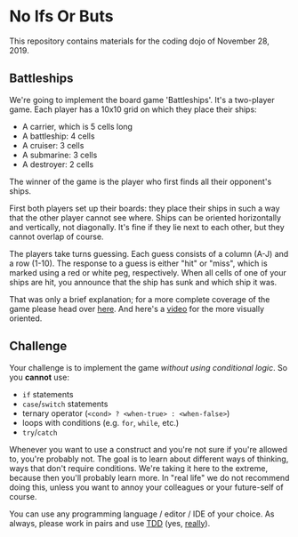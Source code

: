 No Ifs Or Buts
==============

This repository contains materials for the coding dojo of November 28, 2019.

Battleships
-----------

We're going to implement the board game 'Battleships'. It's a two-player game.
Each player has a 10x10 grid on which they place their ships:

- A carrier, which is 5 cells long
- A battleship: 4 cells
- A cruiser: 3 cells
- A submarine: 3 cells
- A destroyer: 2 cells

The winner of the game is the player who first finds all their opponent's ships.

First both players set up their boards: they place their ships in such a way
that the other player cannot see where. Ships can be oriented horizontally and
vertically, not diagonally. It's fine if they lie next to each other, but they
cannot overlap of course.

The players take turns guessing. Each guess consists of a column (A-J) and a row
(1-10). The response to a guess is either "hit" or "miss", which is marked using
a red or white peg, respectively. When all cells of one of your ships are hit,
you announce that the ship has sunk and which ship it was.

That was only a brief explanation; for a more complete coverage of the game
please head over [here][game_rules]. And here's a [video][game_video] for the
more visually oriented.

Challenge
---------

Your challenge is to implement the game *without using conditional logic*. So
you **cannot** use:

- `if` statements
- `case`/`switch` statements
- ternary operator (`<cond> ? <when-true> : <when-false>`)
- loops with conditions (e.g. `for`, `while`, etc.)
- `try`/`catch`

Whenever you want to use a construct and you're not sure if you're allowed to,
you're probably not. The goal is to learn about different ways of thinking, ways
that don't require conditions. We're taking it here to the extreme, because then
you'll probably learn more. In "real life" we do not recommend doing this,
unless you want to annoy your colleagues or your future-self of course.

You can use any programming language / editor / IDE of your choice. As always,
please work in pairs and use [TDD][three_laws_of_tdd] (yes,
[really][giving_up_on_tdd]).


[game_rules]: https://www.thesprucecrafts.com/the-basic-rules-of-battleship-411069
[game_video]: https://invidio.us/watch?v=4gHJlYLomrs
[three_laws_of_tdd]: http://www.butunclebob.com/ArticleS.UncleBob.TheThreeRulesOfTdd
[giving_up_on_tdd]: https://blog.cleancoder.com/uncle-bob/2016/03/19/GivingUpOnTDD.html
